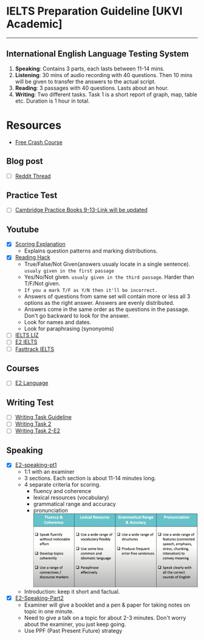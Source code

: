 # IELTS Preparation Guideline [UKVI Academic]
---
## International English Language Testing System
1. **Speaking**: Contains 3 parts, each lasts between 11-14 mins.
2. **Listening**: 30 mins of audio recording with 40 questions. Then 10 mins will be given to transfer the answers to the actual script.
3. **Reading**: 3 passages with 40 questions. Lasts about an hour.
4. **Writing**: Two different tasks. Task 1 is a short report of graph, map, table etc. Duration is 1 hour in total.
# Resources
- [Free Crash Course](https://my.ieltsadvantage.com/)
## Blog post
- [ ] [Reddit Thread](https://www.reddit.com/r/IELTS/comments/bxrtc0/sharing_my_ielts_resources_l85_r90_w70_s80/)
## Practice Test
- [ ] [Cambridge Practice Books 9-13-Link will be updated]()

## Youtube
- [x] [Scoring Explanation](https://www.youtube.com/watch?v=-1PLA10xHhM&feature=youtu.be&fbclid=IwAR1hxa-gItEK7mSSPZ9Ml3OX6sfw9U3v2aGWcRMYrl9NejdxTEKkTe2o6nw)
  - Explains question patterns and marking distributions.
- [x] [Reading Hack](https://www.youtube.com/watch?v=ELGrKUR0EH4&fbclid=IwAR0Pg89M94lIWQiFhzkGrwWHOB6B-A7Qu-MawLvjvbtT1ovtsv-i-AS2gi0)
    - True/False/Not Given(answers usualy locate in a single sentence). `usualy given in the first passage`
  - Yes/No/Not given. `usualy given in the third passage`. Harder than T/F/Not given.
  - `If you a mark T/F as Y/N then it'll be incorrect.`
  - Answers of questions from same set will contain more or less all 3 options as the right answer. Answers are evenly distributed.
  - Answers come in the same order as the questions in the passage. Don't go backward to look for the answer.
  - Look for names and dates.
  - Look for paraphrasing (synonyoms)
- [ ] [IELTS LIZ](https://www.youtube.com/c/IELTSLiz789/videos?fbclid=IwAR21zIWWsS9zncF8SrXHyefTmaFtd7s5JfQv-r0-h6mCQBe3-uvzdMz2bJQ)
- [ ] [E2 IELTS](https://www.youtube.com/channel/UCglDIsg_Z9mE2oT9hsrbzFA)
- [ ] [Fasttrack IELTS](https://www.youtube.com/c/FastrackEducation/featured)
## Courses
- [ ] [E2 Language](https://app.e2language.com/Student/Home)
## Writing Test
- [ ] [Writing Task Guideline](https://drive.google.com/drive/folders/1fpi7LzfENUQBm9K7taXkkQmkG_Vu8SGB)
- [ ] [Writing Task 2](https://www.youtube.com/watch?v=pTGa9EEuZz0&list=PLdawRnR9ilZB8cHazEY1yaGptceBnY9Ht)
- [ ] [Writing Task 2-E2](https://www.youtube.com/watch?v=TvVc9oiFDQI&list=PLdawRnR9ilZAQ9nFJp6zTlDYFqBQFVGbd&fbclid=IwAR2TRcgOhcGOe3IF8TI0K2rdblWc0QJnSG4nPOs-MzIy3gmGKwZY9h86sNc)

## Speaking
- [X] [E2-speaking-pt1](https://www.youtube.com/watch?v=OyPvI_NxZU8&feature=youtu.be&fbclid=IwAR1_DXxW-WJ0Kx4tains8yn9Q56hWfIgkt-0UkbTgMAwKXcNGnWMIFvbcwA)
  - 1:1 with an examiner
  - 3 sections. Each section is about 11-14 minutes long.
  - 4 separate criteria for scoring.
    - fluency and coherence
    - lexical resources (vocabulary)
    - grammatical range and accuracy
    - pronunciation
	![]('../../../assets/ielts_speaking_marking.png)
  - Introduction: keep it short and factual.
- [x] [E2-Speaking-Part2](https://www.youtube.com/watch?v=Iyj8Fv5U3v4&feature=youtu.be&fbclid=IwAR3JriqYZUdpN53BIcRmoITK-hdpV0ziT7XkOdUSMTJTnS7Nn4Sv26N72R8)
  - Examiner will give a booklet and a pen & paper for taking notes on topic in one minute.
  - Need to give a talk on a topic for about 2-3 minutes. Don't worry about the examiner, you just keep going.
  - Use PPF (Past Present Future) strategy